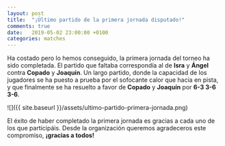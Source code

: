 ```yaml
---
layout: post
title:  "¡Último partido de la primera jornada disputado!"
comments: true
date:   2019-05-02 23:00:00 +0100
categories: matches
---
```


Ha costado pero lo hemos conseguido, la primera jornada del torneo ha sido completada. El partido
que faltaba correspondía al de **Isra** y **Ángel** contra **Copado** y **Joaquín**. Un largo partido, donde la capacidad
de los jugadores se ha puesto a prueba por el sofocante calor que hacia en pista, y que finalmente se ha resuelto
a favor de **Copado** y **Joaquín** por **6-3 3-6 3-6**.

![]({{ site.baseurl }}/assets/ultimo-partido-primera-jornada.png)

El éxito de haber completado la primera jornada es gracias a cada uno de los que participáis.
Desde la organización queremos agradeceros este compromiso, **¡gracias a todos!**
